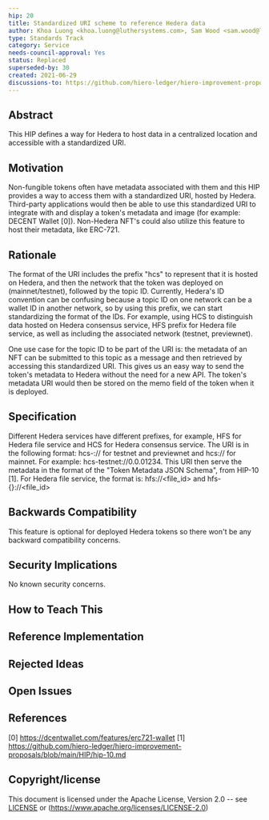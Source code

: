 ```yaml
---
hip: 20
title: Standardized URI scheme to reference Hedera data
author: Khoa Luong <khoa.luong@luthersystems.com>, Sam Wood <sam.wood@luthersystems.com>, Stephanie Yi <stephanie.yi@luthersystems.com>, Declan Fox <declan.fox@luthersystems.com>
type: Standards Track
category: Service
needs-council-approval: Yes
status: Replaced
superseded-by: 30
created: 2021-06-29
discussions-to: https://github.com/hiero-ledger/hiero-improvement-proposals/discussions/110
---
```


## Abstract
This HIP defines a way for Hedera to host data in a centralized location and accessible
with a standardized URI.

## Motivation

Non-fungible tokens often have metadata associated with them and this HIP provides a way to
access them with a standardized URI, hosted by Hedera.
Third-party applications would then be able to use this standardized URI to integrate with and
display a token's metadata and image (for example: DECENT Wallet [0]).
Non-Hedera NFT's could also utilize this feature to host their metadata, like ERC-721.

## Rationale

The format of the URI includes the prefix "hcs" to represent that it is hosted on Hedera, and
then the network that the token was deployed on (mainnet/testnet), followed by the topic ID.
Currently, Hedera's ID convention can be confusing because a topic ID on one network can be a
wallet ID in another network, so by using this prefix, we can start standardizing the format of the
IDs. For example, using HCS to distinguish data hosted on Hedera consensus service, HFS prefix for
Hedera file service, as well as including the associated network (testnet, previewnet).

One use case for the topic ID to be part of the URI is: the metadata of an NFT can be submitted to
this topic as a message and then retrieved by accessing this standardized URI. This gives us an
easy way to send the token's metadata to Hedera without the need for a new API. The token's metadata
URI would then be stored on the memo field of the token when it is deployed.

## Specification

Different Hedera services have different prefixes, for example, HFS for Hedera file service and
HCS for Hedera consensus service.
The URI is in the following format: hcs-<network>://<topic-id> for testnet and previewnet
and hcs://<topic-id> for mainnet.
For example: hcs-testnet://0.0.01234. This URI then serve the metadata in the format of the
"Token Metadata JSON Schema", from HIP-10 [1].
For Hedera file service, the format is: hfs://<file_id> and hfs-{<network>}://<file_id>

## Backwards Compatibility

This feature is optional for deployed Hedera tokens so there won't be any backward compatibility
concerns.

## Security Implications

No known security concerns.

## How to Teach This

## Reference Implementation

## Rejected Ideas

## Open Issues

## References

[0] https://dcentwallet.com/features/erc721-wallet
[1] https://github.com/hiero-ledger/hiero-improvement-proposals/blob/main/HIP/hip-10.md

## Copyright/license

This document is licensed under the Apache License, Version 2.0 -- see [LICENSE](../LICENSE) or (https://www.apache.org/licenses/LICENSE-2.0)
